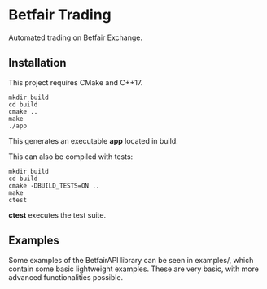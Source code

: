 # Betfair Trading

Automated trading on Betfair Exchange.

## Installation

This project requires CMake and C++17.

```
mkdir build
cd build
cmake ..
make
./app
```

This generates an executable **app** located in build.

This can also be compiled with tests:
```
mkdir build
cd build
cmake -DBUILD_TESTS=ON ..
make
ctest
```

**ctest** executes the test suite.

## Examples

Some examples of the BetfairAPI library can be seen in examples/, which contain some basic lightweight examples. These are very basic, with more advanced functionalities possible.